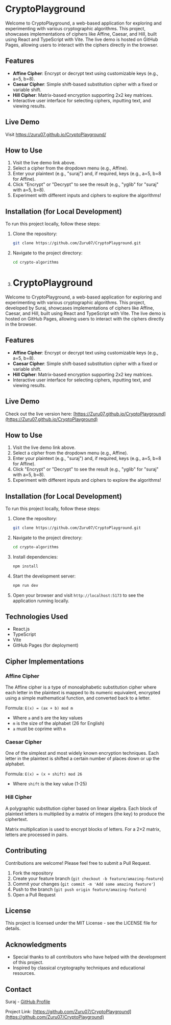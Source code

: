 # CryptoPlayground

Welcome to CryptoPlayground, a web-based application for exploring and experimenting with various cryptographic algorithms. This project, showcases implementations of ciphers like Affine, Caesar, and Hill, built using React and TypeScript with Vite. The live demo is hosted on GitHub Pages, allowing users to interact with the ciphers directly in the browser.

## Features
- **Affine Cipher**: Encrypt or decrypt text using customizable keys (e.g., a=5, b=8).
- **Caesar Cipher**: Simple shift-based substitution cipher with a fixed or variable shift.
- **Hill Cipher**: Matrix-based encryption supporting 2x2 key matrices.
- Interactive user interface for selecting ciphers, inputting text, and viewing results.

## Live Demo
Visit https://zuru07.github.io/CryptoPlayground/

## How to Use
1. Visit the live demo link above.
2. Select a cipher from the dropdown menu (e.g., Affine).
3. Enter your plaintext (e.g., "suraj") and, if required, keys (e.g., a=5, b=8 for Affine).
4. Click "Encrypt" or "Decrypt" to see the result (e.g., "yglib" for "suraj" with a=5, b=8).
5. Experiment with different inputs and ciphers to explore the algorithms!

## Installation (for Local Development)
To run this project locally, follow these steps:

1. Clone the repository:
   ```bash
   git clone https://github.com/Zuru07/CryptoPlayground.git
2. Navigate to the project directory:
   ```bash
   cd crypto-algorithms
3. # CryptoPlayground
Welcome to CryptoPlayground, a web-based application for exploring and experimenting with various cryptographic algorithms. This project, developed by Suraj, showcases implementations of ciphers like Affine, Caesar, and Hill, built using React and TypeScript with Vite. The live demo is hosted on GitHub Pages, allowing users to interact with the ciphers directly in the browser.
## Features
- **Affine Cipher**: Encrypt or decrypt text using customizable keys (e.g., a=5, b=8).
- **Caesar Cipher**: Simple shift-based substitution cipher with a fixed or variable shift.
- **Hill Cipher**: Matrix-based encryption supporting 2x2 key matrices.
- Interactive user interface for selecting ciphers, inputting text, and viewing results.
## Live Demo
Check out the live version here: [https://Zuru07.github.io/CryptoPlayground](https://Zuru07.github.io/CryptoPlayground)
## How to Use
1. Visit the live demo link above.
2. Select a cipher from the dropdown menu (e.g., Affine).
3. Enter your plaintext (e.g., "suraj") and, if required, keys (e.g., a=5, b=8 for Affine).
4. Click "Encrypt" or "Decrypt" to see the result (e.g., "yglib" for "suraj" with a=5, b=8).
5. Experiment with different inputs and ciphers to explore the algorithms!
## Installation (for Local Development)
To run this project locally, follow these steps:
1. Clone the repository:
   ```bash
   git clone https://github.com/Zuru07/CryptoPlayground.git
   ```
2. Navigate to the project directory:
   ```bash
   cd crypto-algorithms
   ```
3. Install dependencies:
   ```bash
   npm install
   ```
4. Start the development server:
   ```bash
   npm run dev
   ```
5. Open your browser and visit `http://localhost:5173` to see the application running locally.


## Technologies Used
- React.js
- TypeScript
- Vite
- GitHub Pages (for deployment)

## Cipher Implementations
### Affine Cipher
The Affine cipher is a type of monoalphabetic substitution cipher where each letter in the plaintext is mapped to its numeric equivalent, encrypted using a simple mathematical function, and converted back to a letter.

Formula: `E(x) = (ax + b) mod m`
- Where `a` and `b` are the key values
- `m` is the size of the alphabet (26 for English)
- `a` must be coprime with `m`

### Caesar Cipher
One of the simplest and most widely known encryption techniques. Each letter in the plaintext is shifted a certain number of places down or up the alphabet.

Formula: `E(x) = (x + shift) mod 26`
- Where `shift` is the key value (1-25)

### Hill Cipher
A polygraphic substitution cipher based on linear algebra. Each block of plaintext letters is multiplied by a matrix of integers (the key) to produce the ciphertext.

Matrix multiplication is used to encrypt blocks of letters. For a 2×2 matrix, letters are processed in pairs.

## Contributing
Contributions are welcome! Please feel free to submit a Pull Request.

1. Fork the repository
2. Create your feature branch (`git checkout -b feature/amazing-feature`)
3. Commit your changes (`git commit -m 'Add some amazing feature'`)
4. Push to the branch (`git push origin feature/amazing-feature`)
5. Open a Pull Request

## License
This project is licensed under the MIT License - see the LICENSE file for details.

## Acknowledgments
- Special thanks to all contributors who have helped with the development of this project.
- Inspired by classical cryptography techniques and educational resources.

## Contact
Suraj - [GitHub Profile](https://github.com/Zuru07)

Project Link: [https://github.com/Zuru07/CryptoPlayground](https://github.com/Zuru07/CryptoPlayground)
